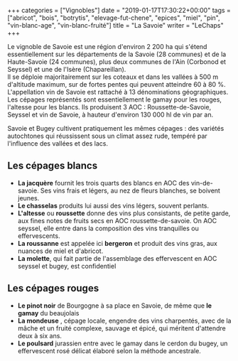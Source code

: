 +++
categories = ["Vignobles"]
date = "2019-01-17T17:30:22+00:00"
tags = ["abricot", "bois", "botrytis", "elevage-fut-chene", "epices", "miel", "pin", "vin-blanc-age", "vin-blanc-fruité"] 
title = "La Savoie"
writer = "LeChaps"
+++

Le vignoble de Savoie est une région d'environ 2 200 ha qui s'étend essentiellement sur les départements de la Savoie (28 communes) et de la Haute-Savoie (24 communes), plus deux communes de l'Ain (Corbonod et Seyssel) et une de l'Isère (Chapareillan).  
Il se déploie majoritairement sur les coteaux et dans les vallées à 500 m d'altitude maximum, sur de fortes pentes qui peuvent atteindre 60 à 80 %. L'appellation vin de Savoie est rattaché à 13 dénominations géographiques.  
Les cépages représentés sont essentiellement le gamay pour les rouges, l'altesse pour les blancs. Ils produisent 3 AOC : Roussette-de-Savoie, Seyssel et vin de Savoie, à hauteur d'environ 130 000 hl de vin par an.

Savoie et Bugey cultivent pratiquement les mêmes cépages : des variétés autochtones qui réussissent sous un climat assez rude, tempéré par l'influence des vallées et des lacs.

## Les cépages blancs

* **La jacquère** fournit les trois quarts des blancs en AOC des vin-de-savoie. Ses vins frais et légers, au nez de fleurs blanches, se boivent jeunes.
* **Le chasselas** produits lui aussi des vins légers, souvent perlants.
* **L'altesse** ou **roussette** donne des vins plus consistants, de petite garde, aux fines notes de fruits secs en AOC roussette-de-savoie. On AOC seyssel, elle entre dans la composition des vins tranquilles ou effervescents.
* **La roussanne** est appelée ici **bergeron** et produit des vins gras, aux nuances de miel et d'abricot.
* **La molette**, qui fait partie de l'assemblage des effervescent en AOC seyssel et bugey, est confidentiel

## Les cépages rouges

* **Le pinot noir** de Bourgogne à sa place en Savoie, de même que **le gamay** du beaujolais
* **La mondeuse** , cépage locale, engendre des vins charpentés, avec de la mâche et un fruité complexe, sauvage et épicé, qui méritent d'attendre deux à six ans.
* **Le poulsard** jurassien entre avec le gamay dans le cerdon du bugey, un effervescent rosé délicat élaboré selon la méthode ancestrale.
